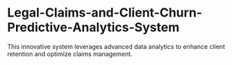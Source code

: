 # Legal-Claims-and-Client-Churn-Predictive-Analytics-System
This innovative system leverages advanced data analytics to enhance client retention and optimize claims management.
